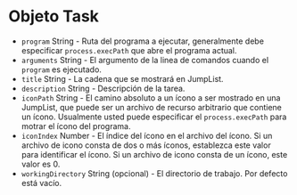 # Objeto Task

* `program` String - Ruta del programa a ejecutar, generalmente debe especificar ` process.execPath ` que abre el programa actual.
* `arguments` String - El argumento de la linea de comandos cuando el `program` es ejecutado.
* `title` String - La cadena que se mostrará en JumpList.
* `description` String - Descripción de la tarea.
* `iconPath` String - El camino absoluto a un ícono a ser mostrado en una JumpList, que puede ser un archivo de recurso arbitrario que contiene un ícono. Usualmente usted puede especificar el `process.execPath` para motrar el ícono del programa.
* `iconIndex` Number - El índice del ícono en el archivo del ícono. Si un archivo de icono consta de dos o más íconos, establezca este valor para identificar el ícono. Si un archivo de icono consta de un ícono, este valor es 0.
* `workingDirectory` String (opcional) - El directorio de trabajo. Por defecto está vacío.
